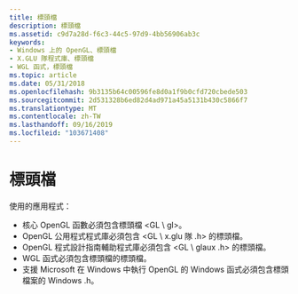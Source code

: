 ```yaml
---
title: 標頭檔
description: 標頭檔
ms.assetid: c9d7a28d-f6c3-44c5-97d9-4bb56906ab3c
keywords:
- Windows 上的 OpenGL、標頭檔
- X.GLU 隊程式庫、標頭檔
- WGL 函式，標頭檔
ms.topic: article
ms.date: 05/31/2018
ms.openlocfilehash: 9b3135b64c00596fe8d0a1f9b0cfd720cbede503
ms.sourcegitcommit: 2d531328b6ed82d4ad971a45a5131b430c5866f7
ms.translationtype: MT
ms.contentlocale: zh-TW
ms.lasthandoff: 09/16/2019
ms.locfileid: "103671408"
---
```

# <a name="header-files"></a>標頭檔

使用的應用程式：

-   核心 OpenGL 函數必須包含標頭檔 <GL \\ gl>。
-   OpenGL 公用程式程式庫必須包含 <GL \\ x.glu 隊 .h> 的標頭檔。
-   OpenGL 程式設計指南輔助程式庫必須包含 <GL \\ glaux .h> 的標頭檔。
-   WGL 函式必須包含標頭檔的標頭檔。
-   支援 Microsoft 在 Windows 中執行 OpenGL 的 Windows 函式必須包含標頭檔案的 Windows .h。

 

 




